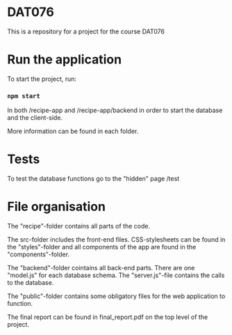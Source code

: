 # DAT076
This is a repository for a project for the course DAT076

# Run the application
To start the project, run:

### `npm start`

In both /recipe-app and /recipe-app/backend in order to start the database and the client-side.

More information can be found in each folder. 

# Tests
To test the database functions go to the "hidden" page /test

# File organisation
The "recipe"-folder contains all parts of the code.

The src-folder includes the front-end files. CSS-stylesheets can be found in the "styles"-folder and all components of the app are found in the "components"-folder. 

The "backend"-folder cointains all back-end parts. There are one "model.js" for each database schema. The "server.js"-file contains the calls to the database.

The "public"-folder contains some obligatory files for the web application to function.

The final report can be found in final_report.pdf on the top level of the project. 
